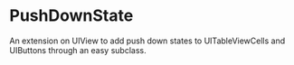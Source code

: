 # PushDownState
An extension on UIView to add push down states to UITableViewCells and UIButtons through an easy subclass.
